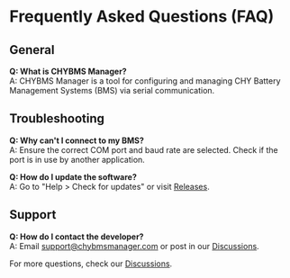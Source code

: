 # Frequently Asked Questions (FAQ)

  ## General
  **Q: What is CHYBMS Manager?**  
  A: CHYBMS Manager is a tool for configuring and managing CHY Battery Management Systems (BMS) via serial communication.

  ## Troubleshooting
  **Q: Why can't I connect to my BMS?**  
  A: Ensure the correct COM port and baud rate are selected. Check if the port is in use by another application.

  **Q: How do I update the software?**  
  A: Go to "Help > Check for updates" or visit [Releases](https://github.com/pakfones/BMS_MANAGER/releases).

  ## Support
  **Q: How do I contact the developer?**  
  A: Email support@chybmsmanager.com or post in our [Discussions](https://github.com/pakfones/bms-manager-docs/discussions).

  For more questions, check our [Discussions](https://github.com/pakfones/bms-manager-docs/discussions).